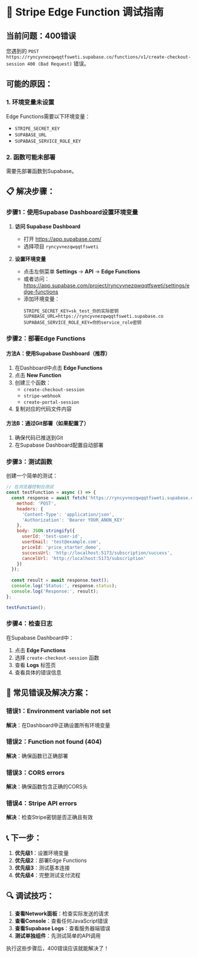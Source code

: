 # 🔧 Stripe Edge Function 调试指南

## 当前问题：400错误
您遇到的 `POST https://ryncyvnezqwqqtfsweti.supabase.co/functions/v1/create-checkout-session 400 (Bad Request)` 错误。

## 可能的原因：

### 1. 环境变量未设置
Edge Functions需要以下环境变量：
- `STRIPE_SECRET_KEY` 
- `SUPABASE_URL`
- `SUPABASE_SERVICE_ROLE_KEY`

### 2. 函数可能未部署
需要先部署函数到Supabase。

## 📋 解决步骤：

### 步骤1：使用Supabase Dashboard设置环境变量

1. **访问 Supabase Dashboard**
   - 打开 https://app.supabase.com/
   - 选择项目 `ryncyvnezqwqqtfsweti`

2. **设置环境变量**
   - 点击左侧菜单 **Settings** → **API** → **Edge Functions**
   - 或者访问：https://app.supabase.com/project/ryncyvnezqwqqtfsweti/settings/edge-functions
   - 添加环境变量：
     ```
     STRIPE_SECRET_KEY=sk_test_你的实际密钥
     SUPABASE_URL=https://ryncyvnezqwqqtfsweti.supabase.co
     SUPABASE_SERVICE_ROLE_KEY=你的service_role密钥
     ```

### 步骤2：部署Edge Functions

#### 方法A：使用Supabase Dashboard（推荐）
1. 在Dashboard中点击 **Edge Functions** 
2. 点击 **New Function**
3. 创建三个函数：
   - `create-checkout-session`
   - `stripe-webhook`
   - `create-portal-session`
4. 复制对应的代码文件内容

#### 方法B：通过Git部署（如果配置了）
1. 确保代码已推送到Git
2. 在Supabase Dashboard配置自动部署

### 步骤3：测试函数

创建一个简单的测试：

```javascript
// 在浏览器控制台测试
const testFunction = async () => {
  const response = await fetch('https://ryncyvnezqwqqtfsweti.supabase.co/functions/v1/create-checkout-session', {
    method: 'POST',
    headers: {
      'Content-Type': 'application/json',
      'Authorization': 'Bearer YOUR_ANON_KEY'
    },
    body: JSON.stringify({
      userId: 'test-user-id',
      userEmail: 'test@example.com',
      priceId: 'price_starter_demo',
      successUrl: 'http://localhost:5173/subscription/success',
      cancelUrl: 'http://localhost:5173/subscription'
    })
  });
  
  const result = await response.text();
  console.log('Status:', response.status);
  console.log('Response:', result);
};

testFunction();
```

### 步骤4：检查日志

在Supabase Dashboard中：
1. 点击 **Edge Functions**
2. 选择 `create-checkout-session` 函数
3. 查看 **Logs** 标签页
4. 查看具体的错误信息

## 🚨 常见错误及解决方案：

### 错误1：Environment variable not set
**解决**：在Dashboard中正确设置所有环境变量

### 错误2：Function not found (404)
**解决**：确保函数已正确部署

### 错误3：CORS errors
**解决**：确保函数包含正确的CORS头

### 错误4：Stripe API errors  
**解决**：检查Stripe密钥是否正确且有效

## 📞 下一步：

1. **优先级1**：设置环境变量
2. **优先级2**：部署Edge Functions
3. **优先级3**：测试基本连接
4. **优先级4**：完整测试支付流程

## 🔍 调试技巧：

1. **查看Network面板**：检查实际发送的请求
2. **查看Console**：查看任何JavaScript错误
3. **查看Supabase Logs**：查看服务器端错误
4. **测试单独组件**：先测试简单的API调用

执行这些步骤后，400错误应该就能解决了！ 